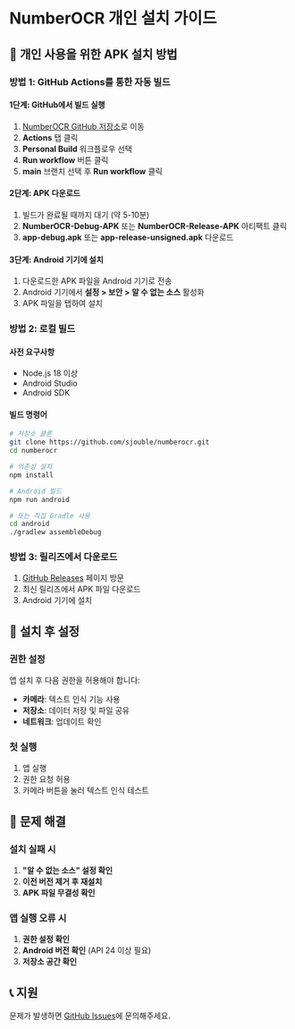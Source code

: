 # NumberOCR 개인 설치 가이드

## 📱 개인 사용을 위한 APK 설치 방법

### 방법 1: GitHub Actions를 통한 자동 빌드

#### 1단계: GitHub에서 빌드 실행
1. [NumberOCR GitHub 저장소](https://github.com/sjouble/numberocr)로 이동
2. **Actions** 탭 클릭
3. **Personal Build** 워크플로우 선택
4. **Run workflow** 버튼 클릭
5. **main** 브랜치 선택 후 **Run workflow** 클릭

#### 2단계: APK 다운로드
1. 빌드가 완료될 때까지 대기 (약 5-10분)
2. **NumberOCR-Debug-APK** 또는 **NumberOCR-Release-APK** 아티팩트 클릭
3. **app-debug.apk** 또는 **app-release-unsigned.apk** 다운로드

#### 3단계: Android 기기에 설치
1. 다운로드한 APK 파일을 Android 기기로 전송
2. Android 기기에서 **설정 > 보안 > 알 수 없는 소스** 활성화
3. APK 파일을 탭하여 설치

### 방법 2: 로컬 빌드

#### 사전 요구사항
- Node.js 18 이상
- Android Studio
- Android SDK

#### 빌드 명령어
```bash
# 저장소 클론
git clone https://github.com/sjouble/numberocr.git
cd numberocr

# 의존성 설치
npm install

# Android 빌드
npm run android

# 또는 직접 Gradle 사용
cd android
./gradlew assembleDebug
```

### 방법 3: 릴리즈에서 다운로드

1. [GitHub Releases](https://github.com/sjouble/numberocr/releases) 페이지 방문
2. 최신 릴리즈에서 APK 파일 다운로드
3. Android 기기에 설치

## 🔧 설치 후 설정

### 권한 설정
앱 설치 후 다음 권한을 허용해야 합니다:
- **카메라**: 텍스트 인식 기능 사용
- **저장소**: 데이터 저장 및 파일 공유
- **네트워크**: 업데이트 확인

### 첫 실행
1. 앱 실행
2. 권한 요청 허용
3. 카메라 버튼을 눌러 텍스트 인식 테스트

## 🚨 문제 해결

### 설치 실패 시
1. **"알 수 없는 소스" 설정 확인**
2. **이전 버전 제거 후 재설치**
3. **APK 파일 무결성 확인**

### 앱 실행 오류 시
1. **권한 설정 확인**
2. **Android 버전 확인** (API 24 이상 필요)
3. **저장소 공간 확인**

## 📞 지원

문제가 발생하면 [GitHub Issues](https://github.com/sjouble/numberocr/issues)에 문의해주세요. 